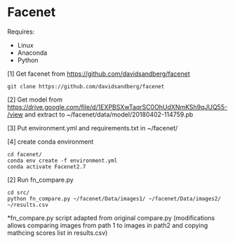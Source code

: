 # Facenet

Requires:
* Linux
* Anaconda
* Python

[1] Get facenet from https://github.com/davidsandberg/facenet
```
git clone https://github.com/davidsandberg/facenet
```

[2] Get model from https://drive.google.com/file/d/1EXPBSXwTaqrSC0OhUdXNmKSh9qJUQ55-/view
and extract to ~/facenet/data/model/20180402-114759.pb

[3] Put environment.yml and requirements.txt in ~/facenet/

[4] create conda environment 
```
cd facenet/
conda env create -f environment.yml
conda activate Facenet2.7
```

[2] Run fn_compare.py 
```
cd src/
python fn_compare.py ~/facenet/Data/images1/ ~/facenet/Data/images2/ ~/results.csv
```
*fn_compare.py script adapted from original compare.py (modifications allows comparing images from path 1 to images in path2 and copying mathcing scores list in results.csv)
